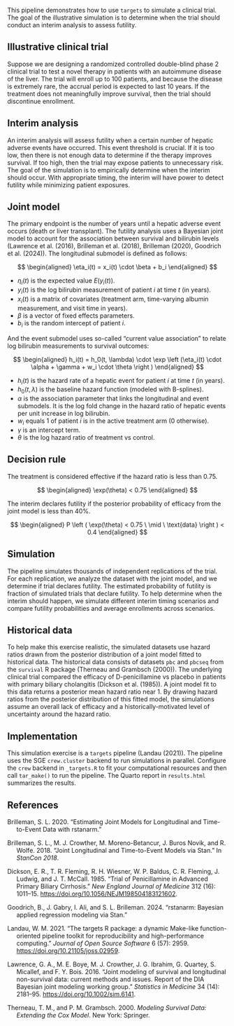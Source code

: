 

This pipeline demonstrates how to use `targets` to simulate a clinical
trial. The goal of the illustrative simulation is to determine when the
trial should conduct an interim analysis to assess futility.

## Illustrative clinical trial

Suppose we are designing a randomized controlled double-blind phase 2
clinical trial to test a novel therapy in patients with an autoimmune
disease of the liver. The trial will enroll up to 100 patients, and
because the disease is extremely rare, the accrual period is expected to
last 10 years. If the treatment does not meaningfully improve survival,
then the trial should discontinue enrollment.

## Interim analysis

An interim analysis will assess futility when a certain number of
hepatic adverse events have occurred. This event threshold is crucial.
If it is too low, then there is not enough data to determine if the
therapy improves survival. If too high, then the trial may expose
patients to unnecessary risk. The goal of the simulation is to
empirically determine when the interim should occur. With appropriate
timing, the interim will have power to detect futility while minimizing
patient exposures.

## Joint model

The primary endpoint is the number of years until a hepatic adverse
event occurs (death or liver transplant). The futility analysis uses a
Bayesian joint model to account for the association between survival and
bilirubin levels (Lawrence et al. (2016), Brilleman et al. (2018),
Brilleman (2020), Goodrich et al. (2024)). The longitudinal submodel is
defined as follows:

$$
\begin{aligned}
\eta_i(t) = x_i(t) \cdot \beta + b_i
\end{aligned}
$$

- $\eta_i(t)$ is the expected value $E(y_i(t))$.
- $y_i(t)$ is the log bilirubin measurement of patient $i$ at time $t$
  (in years).
- $x_i(t)$ is a matrix of covariates (treatment arm, time-varying
  albumin measurement, and visit time in years).
- $\beta$ is a vector of fixed effects parameters.
- $b_i$ is the random intercept of patient $i$.

And the event submodel uses so-called “current value association” to
relate log bilirubin measurements to survival outcomes:

$$
\begin{aligned}
h_i(t) = h_0(t, \lambda) \cdot \exp \left (\eta_i(t) \cdot \alpha + \gamma + w_i \cdot \theta \right )
\end{aligned}
$$

- $h_i(t)$ is the hazard rate of a hepatic event for patient $i$ at time
  $t$ (in years).
- $h_0(t, \lambda)$ is the baseline hazard function (modeled with
  B-splines).
- $\alpha$ is the association parameter that links the longitudinal and
  event submodels. It is the log fold change in the hazard ratio of
  hepatic events per unit increase in log bilirubin.
- $w_i$ equals 1 of patient $i$ is in the active treatment arm (0
  otherwise).
- $\gamma$ is an intercept term.
- $\theta$ is the log hazard ratio of treatment vs control.

## Decision rule

The treatment is considered effective if the hazard ratio is less than
0.75.

$$
\begin{aligned}
\exp(\theta) < 0.75
\end{aligned}
$$

The interim declares futility if the posterior probability of efficacy
from the joint model is less than 40%.

$$
\begin{aligned}
P \left ( \exp(\theta) < 0.75 \ \mid \ \text{data} \right ) < 0.4
\end{aligned}
$$

## Simulation

The pipeline simulates thousands of independent replications of the
trial. For each replication, we analyze the dataset with the joint
model, and we determine if trial declares futility. The estimated
probability of futility is fraction of simulated trials that declare
futility. To help determine when the interim should happen, we simulate
different interim timing scenarios and compare futility probabilities
and average enrollments across scenarios.

## Historical data

To help make this exercise realistic, the simulated datasets use hazard
ratios drawn from the posterior distribution of a joint model fitted to
historical data. The historical data consists of datasets `pbc` and
`pbcseq` from the `survival` R package (Therneau and Grambsch (2000)).
The underlying clinical trial compared the efficacy of D-penicillamine
vs placebo in patients with primary biliary cholangitis (Dickson et al.
(1985)). A joint model fit to this data returns a posterior mean hazard
ratio near 1. By drawing hazard ratios from the posterior distribution
of this fitted model, the simulations assume an overall lack of efficacy
and a historically-motivated level of uncertainty around the hazard
ratio.

## Implementation

This simulation exercise is a `targets` pipeline (Landau (2021)). The
pipeline uses the SGE `crew.cluster` backend to run simulations in
parallel. Configure the `crew` backend in `_targets.R` to fit your
computational resources and then call `tar_make()` to run the pipeline.
The Quarto report in `results.html` summarizes the results.

## References

<div id="refs" class="references csl-bib-body hanging-indent"
entry-spacing="0">

<div id="ref-Brilleman2020" class="csl-entry">

Brilleman, S. L. 2020. “Estimating Joint Models for Longitudinal and
Time-to-Event Data with <span class="nocase">rstanarm</span>.”

</div>

<div id="ref-Brilleman2018" class="csl-entry">

Brilleman, S. L., M. J. Crowther, M. Moreno-Betancur, J. Buros Novik,
and R. Wolfe. 2018. “Joint Longitudinal and Time-to-Event Models via
Stan.” In *StanCon 2018*.

</div>

<div id="ref-Dickson1985" class="csl-entry">

Dickson, E. R., T. R. Fleming, R. H. Wiesner, W. P. Baldus, C. R.
Fleming, J. Ludwig, and J. T. McCall. 1985. “Trial of Penicillamine in
Advanced Primary Biliary Cirrhosis.” *New England Journal of Medicine*
312 (16): 1011–15. <https://doi.org/10.1056/NEJM198504183121602>.

</div>

<div id="ref-Goodrich2024" class="csl-entry">

Goodrich, B., J. Gabry, I. Ali, and S. L. Brilleman. 2024.
“<span class="nocase">rstanarm: Bayesian applied regression modeling via
Stan</span>.”

</div>

<div id="ref-Landau2021" class="csl-entry">

Landau, W. M. 2021. “<span class="nocase">The targets R package: a
dynamic Make-like function-oriented pipeline toolkit for reproducibility
and high-performance computing</span>.” *Journal of Open Source
Software* 6 (57): 2959. <https://doi.org/10.21105/joss.02959>.

</div>

<div id="ref-Lawrence2016" class="csl-entry">

Lawrence, G. A., M. E. Boye, M. J. Crowther, J. G. Ibrahim, G. Quartey,
S. Micallef, and F. Y. Bois. 2016. “<span class="nocase">Joint modeling
of survival and longitudinal non-survival data: current methods and
issues. Report of the DIA Bayesian joint modeling working group</span>.”
*Statistics in Medicine* 34 (14): 2181–95.
<https://doi.org/10.1002/sim.6141>.

</div>

<div id="ref-Therneau2000" class="csl-entry">

Therneau, T. M., and P. M. Grambsch. 2000. *Modeling Survival Data:
Extending the Cox Model*. New York: Springer.

</div>

</div>
